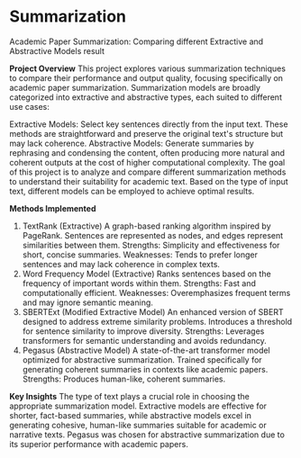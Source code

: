 # Summarization
Academic Paper Summarization: Comparing different Extractive and Abstractive Models result

**Project Overview**
This project explores various summarization techniques to compare their performance and output quality, focusing specifically on academic paper summarization. Summarization models are broadly categorized into extractive and abstractive types, each suited to different use cases:

Extractive Models: Select key sentences directly from the input text. These methods are straightforward and preserve the original text's structure but may lack coherence.
Abstractive Models: Generate summaries by rephrasing and condensing the content, often producing more natural and coherent outputs at the cost of higher computational complexity.
The goal of this project is to analyze and compare different summarization methods to understand their suitability for academic text. Based on the type of input text, different models can be employed to achieve optimal results.

**Methods Implemented**
1. TextRank (Extractive)
A graph-based ranking algorithm inspired by PageRank.
Sentences are represented as nodes, and edges represent similarities between them.
Strengths: Simplicity and effectiveness for short, concise summaries.
Weaknesses: Tends to prefer longer sentences and may lack coherence in complex texts.
2. Word Frequency Model (Extractive)
Ranks sentences based on the frequency of important words within them.
Strengths: Fast and computationally efficient.
Weaknesses: Overemphasizes frequent terms and may ignore semantic meaning.
3. SBERTExt (Modified Extractive Model)
An enhanced version of SBERT designed to address extreme similarity problems.
Introduces a threshold for sentence similarity to improve diversity.
Strengths: Leverages transformers for semantic understanding and avoids redundancy.
4. Pegasus (Abstractive Model)
A state-of-the-art transformer model optimized for abstractive summarization.
Trained specifically for generating coherent summaries in contexts like academic papers.
Strengths: Produces human-like, coherent summaries.

**Key Insights**
The type of text plays a crucial role in choosing the appropriate summarization model.
Extractive models are effective for shorter, fact-based summaries, while abstractive models excel in generating cohesive, human-like summaries suitable for academic or narrative texts.
Pegasus was chosen for abstractive summarization due to its superior performance with academic papers.
